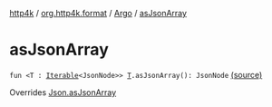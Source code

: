 [http4k](../../index.md) / [org.http4k.format](../index.md) / [Argo](index.md) / [asJsonArray](./as-json-array.md)

# asJsonArray

`fun <T : `[`Iterable`](https://kotlinlang.org/api/latest/jvm/stdlib/kotlin.collections/-iterable/index.html)`<JsonNode>> `[`T`](as-json-array.md#T)`.asJsonArray(): JsonNode` [(source)](https://github.com/http4k/http4k/blob/master/http4k-format-argo/src/main/kotlin/org/http4k/format/Argo.kt#L39)

Overrides [Json.asJsonArray](../-json/as-json-array.md)

